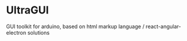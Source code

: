 # UltraGUI
GUI toolkit for arduino, based on html markup language / react-angular-electron solutions
